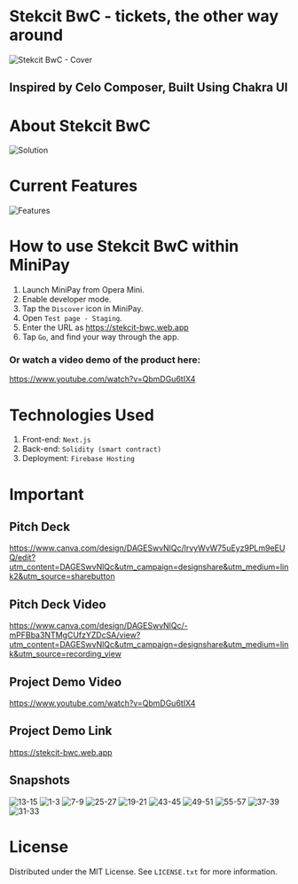 # Stekcit BwC - tickets, the other way around
![Stekcit BwC - Cover](https://github.com/andrewkimjoseph/stekcit-bwc/assets/91619206/d48f580c-6267-4f72-ba07-2221627b85fe)

<p align="left"> 
 <h2 align="left">Inspired by Celo Composer, Built Using Chakra UI</h2>
</p>

# About Stekcit BwC
![Solution](https://github.com/andrewkimjoseph/stekcit-bwc/assets/91619206/3604b8b7-a250-4eb0-ade6-44887e44e497)

# Current Features
![Features](https://github.com/andrewkimjoseph/stekcit-bwc/assets/91619206/3f95f386-32c4-4b50-b00f-becd2c82c218)

# How to use Stekcit BwC within MiniPay
1. Launch MiniPay from Opera Mini.
2. Enable developer mode.
3. Tap the `Discover` icon in MiniPay.
4. Open `Test page - Staging`.
5. Enter the URL as https://stekcit-bwc.web.app
6. Tap `Go`, and find your way through the app.

### Or watch a video demo of the product here: 
https://www.youtube.com/watch?v=QbmDGu6tIX4

# Technologies Used
1. Front-end: `Next.js`
2. Back-end: `Solidity (smart contract)`
3. Deployment: `Firebase Hosting`

# Important
## Pitch Deck
https://www.canva.com/design/DAGESwvNlQc/lrvyWvW75uEyz9PLm9eEUQ/edit?utm_content=DAGESwvNlQc&utm_campaign=designshare&utm_medium=link2&utm_source=sharebutton

## Pitch Deck Video
https://www.canva.com/design/DAGESwvNlQc/-mPFBba3NTMgCUfzYZDcSA/view?utm_content=DAGESwvNlQc&utm_campaign=designshare&utm_medium=link&utm_source=recording_view

## Project Demo Video
https://www.youtube.com/watch?v=QbmDGu6tIX4

## Project Demo Link
https://stekcit-bwc.web.app

## Snapshots
![13-15](https://github.com/andrewkimjoseph/stekcit-bwc/assets/91619206/f80d9997-8b64-4902-a3d6-b5b2c685a803)
![1-3](https://github.com/andrewkimjoseph/stekcit-bwc/assets/91619206/a4d5bd48-53ec-494a-ae86-f56c2973d0a5)
![7-9](https://github.com/andrewkimjoseph/stekcit-bwc/assets/91619206/451e8163-48e5-4246-a522-f9ce3395a5b9)
![25-27](https://github.com/andrewkimjoseph/stekcit-bwc/assets/91619206/639dacf4-0b56-4a71-952e-ec09db8450fa)
![19-21](https://github.com/andrewkimjoseph/stekcit-bwc/assets/91619206/9405faa0-c611-48d9-963e-459848b5f203)
![43-45](https://github.com/andrewkimjoseph/stekcit-bwc/assets/91619206/58fb23cf-5d8d-4a4c-b1fe-63ea9d88b928)
![49-51](https://github.com/andrewkimjoseph/stekcit-bwc/assets/91619206/79001c11-b982-4901-9d61-63430e6103a0)
![55-57](https://github.com/andrewkimjoseph/stekcit-bwc/assets/91619206/c6320804-f179-493d-b52a-558ffd0500a3)
![37-39](https://github.com/andrewkimjoseph/stekcit-bwc/assets/91619206/d6308751-da54-4202-8cec-25352b26d86b)
![31-33](https://github.com/andrewkimjoseph/stekcit-bwc/assets/91619206/58ee6006-24a4-48ef-987f-09f1fe2e977e)



# License
Distributed under the MIT License. See `LICENSE.txt` for more information.
